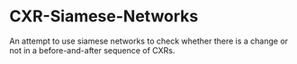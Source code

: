 # CXR-Siamese-Networks
An attempt to use siamese networks to check whether there is a change or not in a before-and-after sequence of CXRs.

